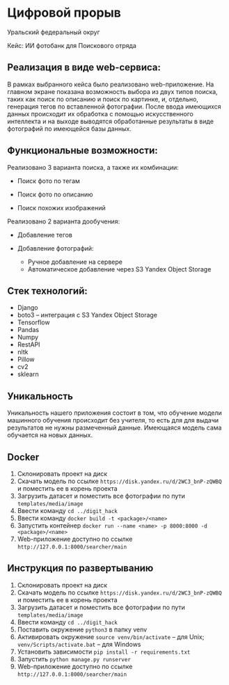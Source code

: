 # Цифровой прорыв
 
Уральский федеральный округ

Кейс: ИИ фотобанк для Поискового отряда


## Реализация в виде web-сервиса:

В рамках выбранного кейса было реализовано web-приложение. На главном экране показана возможность выбора из двух типов поиска, таких как поиск по описанию и поиск по картинке, и, отдельно, генерация тегов по вставленной фотографии. После ввода имеющихся данных происходит их обработка с помощью искусственного интеллекта и на выходе выводятся обработанные результаты в виде фотографий по имеющейся базы данных.

## Функциональные возможности:

Реализовано 3 варианта поиска, а также их комбинации:

* Поиск фото по тегам

* Поиск фото по описанию

* Поиск похожих изображений

Реализовано 2 варианта дообучения:

* Добавление тегов

* Добавление фотографий:
  * Ручное добавление на сервере
  * Автоматическое добавление через S3 Yandex Object Storage

## Стек технологий:

* Django
* boto3 – интеграция с S3 Yandex Object Storage
* Tensorflow
* Pandas
* Numpy
* RestAPI
* nltk
* Pillow
* cv2
* sklearn

## Уникальность
Уникальность нашего приложения состоит в том, что обучение модели машинного обучения происходит без учителя, то есть для для выдачи результатов не нужны размеченный данные. Имеющаяся модель сама обучается на новых данных.

## Docker
1. Склонировать проект на диск
2. Скачать модель по ссылке `https://disk.yandex.ru/d/2WC3_bnP-zQWBQ` и поместить ее в корень проекта
3. Загрузить датасет и поместить все фотографии по пути `templates/media/image`
4. Ввести команду `cd ../digit_hack`
5. Ввести команду `docker build -t <package>/<name>`
6. Запустить контейнер `docker run --name <name> -p 8000:8000 -d <package>/<name>`
7. Web-приложение доступно по ссылке `http://127.0.0.1:8000/searcher/main`

## Инструкция по развертыванию
1. Склонировать проект на диск
2. Скачать модель по ссылке `https://disk.yandex.ru/d/2WC3_bnP-zQWBQ` и поместить ее в корень проекта
3. Загрузить датасет и поместить все фотографии по пути `templates/media/image`
4. Ввести команду `cd ../digit_hack`
5. Поставить окружение `python3` в папку venv
6. Активировать окружение `source venv/bin/activate` – для Unix; `venv/Scripts/activate.bat` – для Windows
7. Установить зависимости `pip install -r requirements.txt`
8. Запустить `python manage.py runserver`
9. Web-приложение доступно по ссылке `http://127.0.0.1:8000/searcher/main`
